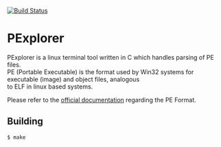 [![Build Status](https://travis-ci.com/lumbytyci/PExplorer.svg?branch=master)](https://travis-ci.com/lumbytyci/PExplorer)

# PExplorer
PExplorer is a linux terminal tool written in C which handles parsing of PE files. <br>
PE (Portable Executable) is the format used by Win32 systems for executable (image) and object files, analogous <br>
to ELF in linux based systems.

Please refer to the [official documentation](https://docs.microsoft.com/en-us/windows/win32/debug/pe-format) regarding the PE Format.

## Building
```bash
$ make
```
